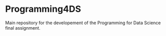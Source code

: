# Programming4DS
Main repository for the developement of the Programming for Data Science final assignment.
